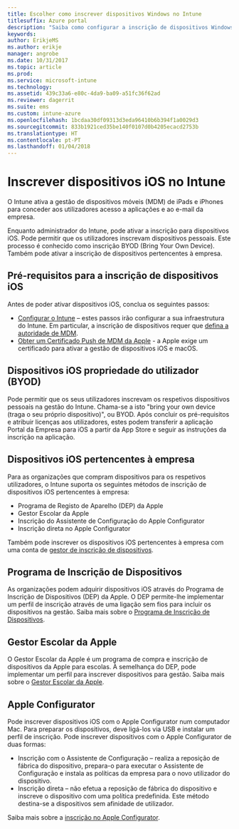 ```yaml
---
title: Escolher como inscrever dispositivos Windows no Intune
titlesuffix: Azure portal
description: "Saiba como configurar a inscrição de dispositivos Windows no Microsoft Intune.\""
keywords: 
author: ErikjeMS
ms.author: erikje
manager: angrobe
ms.date: 10/31/2017
ms.topic: article
ms.prod: 
ms.service: microsoft-intune
ms.technology: 
ms.assetid: 439c33a6-e80c-4da9-ba09-a51fc36f62ad
ms.reviewer: dagerrit
ms.suite: ems
ms.custom: intune-azure
ms.openlocfilehash: 1bcdaa30df09313d3eda96410b6b394f1a0029d3
ms.sourcegitcommit: 833b1921ced35be140f0107d0b4205ecacd2753b
ms.translationtype: HT
ms.contentlocale: pt-PT
ms.lasthandoff: 01/04/2018
---
```

# <a name="enroll-ios-devices-in-intune"></a>Inscrever dispositivos iOS no Intune

O Intune ativa a gestão de dispositivos móveis (MDM) de iPads e iPhones para conceder aos utilizadores acesso a aplicações e ao e-mail da empresa.

Enquanto administrador do Intune, pode ativar a inscrição para dispositivos iOS. Pode permitir que os utilizadores inscrevam dispositivos pessoais. Este processo é conhecido como inscrição BYOD (Bring Your Own Device). Também pode ativar a inscrição de dispositivos pertencentes à empresa.

## <a name="prerequisites-for-ios-enrollment"></a>Pré-requisitos para a inscrição de dispositivos iOS
Antes de poder ativar dispositivos iOS, conclua os seguintes passos:
- [Configurar o Intune](setup-steps.md) – estes passos irão configurar a sua infraestrutura do Intune. Em particular, a inscrição de dispositivos requer que [defina a autoridade de MDM](mdm-authority-set.md).
- [Obter um Certificado Push de MDM da Apple](apple-mdm-push-certificate-get.md) - a Apple exige um certificado para ativar a gestão de dispositivos iOS e macOS.

## <a name="user-owned-ios-devices-byod"></a>Dispositivos iOS propriedade do utilizador (BYOD)

Pode permitir que os seus utilizadores inscrevam os respetivos dispositivos pessoais na gestão do Intune. Chama-se a isto "bring your own device (traga o seu próprio dispositivo)", ou BYOD. Após concluir os pré-requisitos e atribuir licenças aos utilizadores, estes podem transferir a aplicação Portal da Empresa para iOS a partir da App Store e seguir as instruções da inscrição na aplicação.

## <a name="company-owned-ios-devices"></a>Dispositivos iOS pertencentes à empresa
Para as organizações que compram dispositivos para os respetivos utilizadores, o Intune suporta os seguintes métodos de inscrição de dispositivos iOS pertencentes à empresa:

- Programa de Registo de Aparelho (DEP) da Apple
- Gestor Escolar da Apple
- Inscrição do Assistente de Configuração do Apple Configurator
- Inscrição direta no Apple Configurator

Também pode inscrever os dispositivos iOS pertencentes à empresa com uma conta de [gestor de inscrição de dispositivos](device-enrollment-manager-enroll.md).

## <a name="device-enrollment-program"></a>Programa de Inscrição de Dispositivos
As organizações podem adquirir dispositivos iOS através do Programa de Inscrição de Dispositivos (DEP) da Apple. O DEP permite-lhe implementar um perfil de inscrição através de uma ligação sem fios para incluir os dispositivos na gestão. Saiba mais sobre o [Programa de Inscrição de Dispositivos](device-enrollment-program-enroll-ios.md).

## <a name="apple-school-manager"></a>Gestor Escolar da Apple
O Gestor Escolar da Apple é um programa de compra e inscrição de dispositivos da Apple para escolas. À semelhança do DEP, pode implementar um perfil para inscrever dispositivos para gestão. Saiba mais sobre o [Gestor Escolar da Apple](apple-school-manager-set-up-ios.md).

## <a name="apple-configurator"></a>Apple Configurator
Pode inscrever dispositivos iOS com o Apple Configurator num computador Mac. Para preparar os dispositivos, deve ligá-los via USB e instalar um perfil de inscrição. Pode inscrever dispositivos com o Apple Configurator de duas formas:
- Inscrição com o Assistente de Configuração – realiza a reposição de fábrica do dispositivo, prepara-o para executar o Assistente de Configuração e instala as políticas da empresa para o novo utilizador do dispositivo.
- Inscrição direta – não efetua a reposição de fábrica do dispositivo e inscreve o dispositivo com uma política predefinida. Este método destina-se a dispositivos sem afinidade de utilizador.

Saiba mais sobre a [inscrição no Apple Configurator](apple-configurator-setup-assistant-enroll-ios.md).
